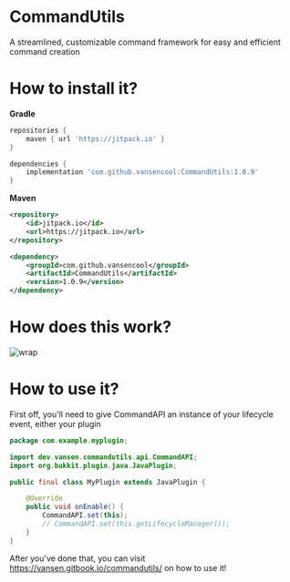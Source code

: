 # CommandUtils
A streamlined, customizable command framework for easy and efficient command creation

# How to install it?

**Gradle**

```groovy
repositories {
    maven { url 'https://jitpack.io' }
}
```

```groovy
dependencies {
    implementation 'com.github.vansencool:CommandUtils:1.0.9'
}
```

**Maven**

```xml
<repository>
    <id>jitpack.io</id>
    <url>https://jitpack.io</url>
</repository>
```

```xml
<dependency>
    <groupId>com.github.vansencool</groupId>
    <artifactId>CommandUtils</artifactId>
    <version>1.0.9</version>
</dependency>
```

# How does this work?
![wrap](https://i.imgur.com/LunZr4t.png)

# How to use it?
First off, you'll need to give CommandAPI an instance of your lifecycle event, either your plugin
```java
package com.example.myplugin;

import dev.vansen.commandutils.api.CommandAPI;
import org.bukkit.plugin.java.JavaPlugin;

public final class MyPlugin extends JavaPlugin {

    @Override
    public void onEnable() {
        CommandAPI.set(this);
        // CommandAPI.set(this.getLifecycleManager());
    }
}
```
After you've done that, you can visit https://vansen.gitbook.io/commandutils/ on how to use it!
